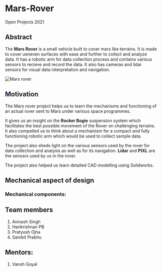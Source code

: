 # Mars-Rover
Open Projects 2021

## Abstract
The **Mars Rover** is a small vehicle built to cover mars like terrains. It is made to cover ueneven surfaces with ease and further to collect and analyze data. It has a robotic arm for data collection process and contains various sensors to recieve and record the data. It also has cameras and lidar sensors for visual data interpretation and navigation.

![Mars rover](C:\Users\Pratyush\Desktop\MARS\IMAGES)

## Motivation
The Mars rover project helps us to learn the mechanisms and functioning of an actual rover sent to Mars under various space programmes. 

It gives us an insight on the **Rocker Bogie** suspension system which facilitates the best possible movement of the Rover on challenging terrains. It also compelled us to think about a mechainism for a compact and fully functioning robotic arm which would be used to collect sample data.

The project also sheds light on the various sensors used by the rover for data collection and analysis as well as for its navigation. **Lidar** and **PIXL** are the senosrs used by us in the rover. 

The project also helped us learn detailed CAD modelling using Solidworks.

## Mechanical aspect of design

### Mechanical components:
    

## Team members
1. Avinash Singh
2. Harikrishnan PB
3. Pratyush Ojha
4. Sambit Prabhu

## Mentors:
1. Vansh Goyal

